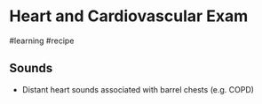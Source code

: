 # Heart and Cardiovascular Exam
#learning
#recipe
## Sounds
* Distant heart sounds associated with barrel chests (e.g. COPD)